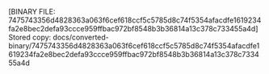 [BINARY FILE: 7475743356d4828363a063f6cef618ccf5c5785d8c74f5354afacdfe1619234fa2e8bec2defa93ccce959ffbac972bf8548b3b36814a13c378c733455a4d]
Stored copy: docs/converted-binary/7475743356d4828363a063f6cef618ccf5c5785d8c74f5354afacdfe1619234fa2e8bec2defa93ccce959ffbac972bf8548b3b36814a13c378c733455a4d
